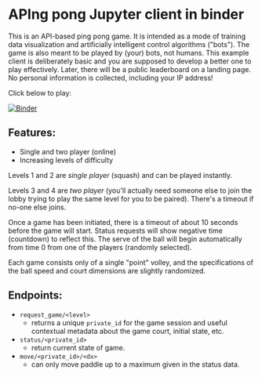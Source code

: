 # APIng pong Jupyter client in binder

This is an API-based ping pong game. It is intended as a mode of training data visualization and artificially intelligent control algorithms ("bots"). The game is also meant to be played by (your) bots, not humans. This example client is deliberately basic and you are supposed to develop a better one to play effectively. Later, there will be a public leaderboard on a landing page. No personal information is collected, including your IP address!

Click below to play:

[![Binder](https://mybinder.org/badge_logo.svg)](https://mybinder.org/v2/gh/robclewley/aping-pong-jupclient/master?filepath=play.ipynb)

## Features:
 * Single and two player (online)
 * Increasing levels of difficulty

Levels 1 and 2 are *single player* (squash) and can be played instantly.

Levels 3 and 4 are *two player* (you'll actually need someone else to join the lobby trying to play the same level for you to be paired). There's a timeout if no-one else joins.

Once a game has been initiated, there is a timeout of about 10 seconds before the game will start. Status requests will show negative time (countdown) to reflect this. The serve of the ball will begin automatically from time 0 from one of the players (randomly selected).

Each game consists only of a single "point" volley, and the specifications of the ball speed and court dimensions are slightly randomized.

## Endpoints:
 * `request_game/<level>`
   - returns a unique `private_id` for the game session and useful contextual metadata about the game court, initial state, etc.
 * `status/<private_id>`
   - return current state of game.
 * `move/<private_id>/<dx>`
   - can only move paddle up to a maximum given in the status data.
